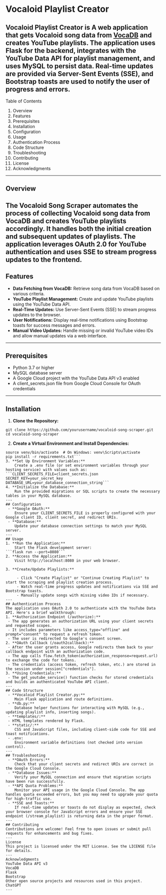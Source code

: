 # Vocaloid Playlist Creator

## **Vocaloid Playlist Creator** is A web application that gets Vocaloid song data from [VocaDB](https://vocadb.net/) and creates YouTube playlists. The application uses Flask for the backend, integrates with the YouTube Data API for playlist management, and uses MySQL to persist data. Real-time updates are provided via Server-Sent Events (SSE), and Bootstrap toasts are used to notify the user of progress and errors.

Table of Contents

1. Overview
2. Features
3. Prerequisites
4. Installation
5. Configuration
6. Usage
7. Authentication Process
8. Code Structure
9. Troubleshooting
10. Contributing
11. License
12. Acknowledgments

---

## Overview

## The Vocaloid Song Scraper automates the process of collecting Vocaloid song data from VocaDB and creates YouTube playlists accordingly. It handles both the initial creation and subsequent updates of playlists. The application leverages OAuth 2.0 for YouTube authentication and uses SSE to stream progress updates to the frontend.

## Features

- **Data Fetching from VocaDB:**
  Retrieve song data from VocaDB based on various criteria.
- **YouTube Playlist Management:**
  Create and update YouTube playlists using the YouTube Data API.
- **Real-Time Updates:**
  Use Server-Sent Events (SSE) to stream progress updates to the browser.
- **User Notifications:**
  Display real-time notifications using Bootstrap toasts for success messages and errors.
- **Manual Video Updates:**
  Handle missing or invalid YouTube video IDs and allow manual updates via a web interface.

---

## Prerequisites

- Python 3.7 or higher
- MySQL database server
- A Google Cloud project with the YouTube Data API v3 enabled
- A client_secrets.json file from Google Cloud Console for OAuth credentials

---

## Installation

1. **Clone the Repository:**

```
git clone https://github.com/yourusername/vocaloid-song-scraper.git
cd vocaloid-song-scraper
```

2. **Create a Virtual Environment and Install Dependencies:**

````python3 -m venv venv
source venv/bin/activate  # On Windows: venv\Scripts\activate
pip install -r requirements.txt```
3. **Set Up Environment Variables:**
    Create a .env file (or set environment variables through your hosting service) with values such as:
```CLIENT_SECRETS_FILE=client_secrets.json
SECRET_KEY=your_secret_key
DATABASE_URL=your_database_connection_string```
4. **Initialize the Database:**
    Run the provided migrations or SQL scripts to create the necessary tables in your MySQL database.
---
## Configuration
 - **Google OAuth:**
    Ensure your CLIENT_SECRETS_FILE is properly configured with your Google client ID, client secret, and redirect URIs.
 - **Database:**
    Update your database connection settings to match your MySQL server.
---
## Usage
1. **Run the Application:**
    Start the Flask development server:
```flask run --port=8080```
2. **Access the Application:**
    Visit http://localhost:8080 in your web browser.

3. **Create/Update Playlists:**

     - Click "Create Playlist" or "Continue Creating Playlist" to start the scraping and playlist creation process.
     - Watch real-time progress updates and notifications via SSE and Bootstrap toasts.
     - Manually update songs with missing video IDs if necessary.
---
## Authentication Process
The application uses OAuth 2.0 to authenticate with the YouTube Data API. Here's a brief walkthrough:
1. **Authorization Endpoint (/authorize):**
 - The app generates an authorization URL using your client secrets and requested scopes.
 - It includes parameters like access_type="offline" and prompt="consent" to request a refresh token.
 - The user is redirected to Google's consent screen.
2. **OAuth Callback (/oauth2callback):**
 - After the user grants access, Google redirects them back to your callback endpoint with an authorization code.
 - The app calls flow.fetch_token(authorization_response=request.url) to exchange the code for tokens.
 - The credentials (access token, refresh token, etc.) are stored in the session under session["credentials"].
3. **Using Credentials:**
 - The get_youtube_service() function checks for stored credentials and builds an authenticated YouTube API client.
---
## Code Structure
 - **Vocaloid Playlist Creator.py:**
    Main Flask application and route definitions.
 - **db.py:**
    Database helper functions for interacting with MySQL (e.g., updating playlist info, inserting songs).
 - **templates/:**
 - HTML templates rendered by Flask.
 - **static/:**
    CSS and JavaScript files, including client-side code for SSE and toast notifications.
 - .env:
    Environment variable definitions (not checked into version control).
---
## Troubleshooting
 - **OAuth Errors:**
    Check that your client secrets and redirect URIs are correct in the Google Cloud Console.
 - **Database Issues:**
    Verify your MySQL connection and ensure that migration scripts have been run successfully.
 - **API Quota Problems:**
    Monitor your API usage in the Google Cloud Console. The app handles quota exceeded errors, but you may need to upgrade your quota for high-traffic use.
 - **SSE and Toasts:**
    If real-time updates or toasts do not display as expected, check your browser console for JavaScript errors and ensure your SSE endpoint (/stream_playlist) is returning data in the proper format.
---
## Contributing
Contributions are welcome! Feel free to open issues or submit pull requests for enhancements and bug fixes.
---
License
This project is licensed under the MIT License. See the LICENSE file for details.
---
Acknowledgments
YouTube Data API v3
VocaDB
Flask
Bootstrap
Other open source projects and resources used in this project.
ChatGPT
---
````
